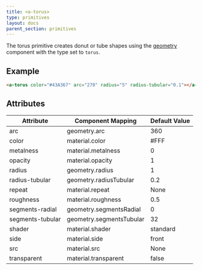 ```yaml
---
title: <a-torus>
type: primitives
layout: docs
parent_section: primitives
---
```


The torus primitive creates donut or tube shapes using the [geometry][geometry]
component with the type set to `torus`.

## Example

```html
<a-torus color="#43A367" arc="270" radius="5" radius-tubular="0.1"></a-torus>
```

## Attributes

| Attribute        | Component Mapping        | Default Value |
| --------         | -----------------        | ------------- |
| arc              | geometry.arc             | 360           |
| color            | material.color           | #FFF          |
| metalness        | material.metalness       | 0             |
| opacity          | material.opacity         | 1             |
| radius           | geometry.radius          | 1             |
| radius-tubular   | geometry.radiusTubular   | 0.2           |
| repeat           | material.repeat          | None          |
| roughness        | material.roughness       | 0.5           |
| segments-radial  | geometry.segmentsRadial  | 0             |
| segments-tubular | geometry.segmentsTubular | 32            |
| shader           | material.shader          | standard      |
| side             | material.side            | front         |
| src              | material.src             | None          |
| transparent      | material.transparent     | false         |

[geometry]: ../components/geometry.md
